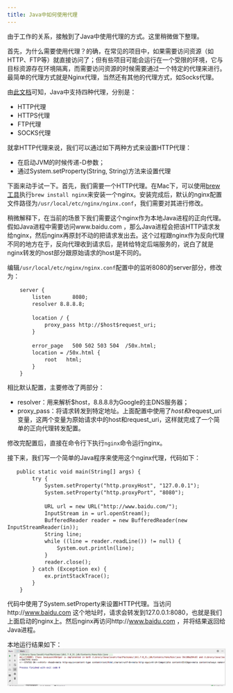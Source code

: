 ```yaml
---
title: Java中如何使用代理
---
```


由于工作的关系，接触到了Java中使用代理的方式。这里稍微做下整理。

首先，为什么需要使用代理？的确，在常见的项目中，如果需要访问资源（如HTTP、FTP等）就直接访问了；但有些项目可能会运行在一个受限的环境，它与目标资源存在环境隔离，而需要访问资源的时候需要通过一个特定的代理来进行。最简单的代理方式就是Nginx代理，当然还有其他的代理方式，如Socks代理。

由[此文档](https://docs.oracle.com/javase/7/docs/technotes/guides/net/proxies.html)可知，Java中支持四种代理，分别是：
* HTTP代理
* HTTPS代理
* FTP代理
* SOCKS代理

就拿HTTP代理来说，我们可以通过如下两种方式来设置HTTP代理：
* 在启动JVM的时候传递-D参数；
* 通过System.setProperty(String, String)方法来设置代理

下面来动手试一下。首先，我们需要一个HTTP代理。在Mac下，可以使用[brew工具](https://brew.sh/)执行`brew install nginx`来安装一个nginx。安装完成后，默认的nginx配置文件路径为`/usr/local/etc/nginx/nginx.conf`，我们需要对其进行修改。

稍微解释下，在当前的场景下我们需要这个nginx作为本地Java进程的正向代理。假如Java进程中需要访问www.baidu.com ，那么Java进程会把该HTTP请求发给nginx，然后nginx再原封不动的把请求发出去。这个过程跟nginx作为反向代理不同的地方在于，反向代理收到请求后，是转给特定后端服务的，说白了就是nginx转发的host部分跟原始请求的host是不同的。

编辑`/usr/local/etc/nginx/nginx.conf`配置中的监听8080的server部分，修改为：
```
    server {
        listen       8080;
        resolver 8.8.8.8;

        location / {
            proxy_pass http://$host$request_uri;
        }

        error_page   500 502 503 504  /50x.html;
        location = /50x.html {
            root   html;
        }
    }
```
相比默认配置，主要修改了两部分：
* resolver：用来解析$host，8.8.8.8为Google的主DNS服务器；
* proxy_pass：将请求转发到特定地址。上面配置中使用了$host和$request_uri变量，这两个变量为原始请求中的host和request_uri，这样就完成了一个简单的正向代理转发配置。

修改完配置后，直接在命令行下执行`nginx`命令运行nginx。

接下来，我们写一个简单的Java程序来使用这个nginx代理，代码如下：
```
   public static void main(String[] args) {
        try {
            System.setProperty("http.proxyHost", "127.0.0.1");
            System.setProperty("http.proxyPort", "8080");

            URL url = new URL("http://www.baidu.com/");
            InputStream in = url.openStream();
            BufferedReader reader = new BufferedReader(new InputStreamReader(in));
            String line;
            while ((line = reader.readLine()) != null) {
                System.out.println(line);
            }
            reader.close();
        } catch (Exception ex) {
            ex.printStackTrace();
        }
    }
```
代码中使用了System.setProperty来设置HTTP代理。当访问http://www.baidu.com 这个地址时，请求会转发到127.0.0.1:8080，也就是我们上面启动的nginx上。然后nginx再访问http://www.baidu.com ，并将结果返回给Java进程。

本地运行结果如下：
![run](/assets/how-java-use-proxy/run.png)